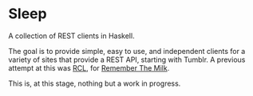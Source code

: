 # Sleep

A collection of REST clients in Haskell.

The goal is to provide simple, easy to use, and independent clients for a
variety of sites that provide a REST API, starting with Tumblr. A previous
attempt at this was [RCL](github.com/nicuveo/RCL), for
[Remember The Milk](rememberthemil.com).

This is, at this stage, nothing but a work in progress.
